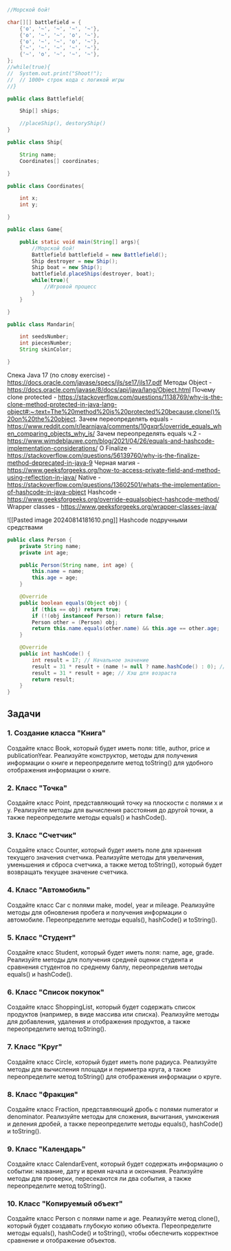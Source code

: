 ```java
//Морской бой!

char[][] battlefield = {
	{'o', '~', '~', '~', '~'},
	{'o', '~', '~', 'o', '~'},
	{'o', '~', '~', 'o', '~'},
	{'~', '~', '~', '~', '~'},
	{'~', 'o', '~', '~', '~'},
};
//while(true){
//	System.out.print("Shoot!");
//	// 1000+ строк кода с логикой игры
//}
```

```java
public class Battlefield{

	Ship[] ships;

	//placeShip(), destoryShip()
}

public class Ship{

	String name;
	Coordinates[] coordinates;

}

public class Coordinates{

	int x;
	int y;

}

public class Game{

	public static void main(String[] args){
		//Морской бой!
		Battlefield battlefield = new Battlefield();
		Ship destroyer = new Ship();
		Ship boat = new Ship();
		battlefield.placeShips(destroyer, boat);
		while(true){
			//Игровой процесс
		}
	}

}
```

```java
public class Mandarin{

	int seedsNumber;
	int piecesNumber;
	String skinColor;

}
```

Спека Java 17 (по слову exercise) - https://docs.oracle.com/javase/specs/jls/se17/jls17.pdf
Методы Object - https://docs.oracle.com/javase/8/docs/api/java/lang/Object.html
Почему clone protected - https://stackoverflow.com/questions/1138769/why-is-the-clone-method-protected-in-java-lang-object#:~:text=The%20method%20is%20protected%20because,clone()%20on%20the%20object.
Зачем переопределять equals - https://www.reddit.com/r/learnjava/comments/10gxqr5/override_equals_when_comparing_objects_why_is/
Зачем переопределять equals ч.2 - https://www.wimdeblauwe.com/blog/2021/04/26/equals-and-hashcode-implementation-considerations/
О Finalize - https://stackoverflow.com/questions/56139760/why-is-the-finalize-method-deprecated-in-java-9
Черная магия - https://www.geeksforgeeks.org/how-to-access-private-field-and-method-using-reflection-in-java/
Native - https://stackoverflow.com/questions/13602501/whats-the-implementation-of-hashcode-in-java-object
Hashcode - https://www.geeksforgeeks.org/override-equalsobject-hashcode-method/
Wrapper classes - https://www.geeksforgeeks.org/wrapper-classes-java/

![[Pasted image 20240814181610.png]]
Hashcode подручными средствами
```java
public class Person {
    private String name;
    private int age;

    public Person(String name, int age) {
        this.name = name;
        this.age = age;
    }

    @Override
    public boolean equals(Object obj) {
        if (this == obj) return true;
        if (!(obj instanceof Person)) return false;
        Person other = (Person) obj;
        return this.name.equals(other.name) && this.age == other.age;
    }

    @Override
    public int hashCode() {
        int result = 17; // Начальное значение
        result = 31 * result + (name != null ? name.hashCode() : 0); // Хэш для имени
        result = 31 * result + age; // Хэш для возраста
        return result;
    }
}

```

## Задачи
### 1. Создание класса "Книга"
Создайте класс Book, который будет иметь поля: title, author, price и publicationYear. Реализуйте конструктор, методы для получения информации о книге и переопределите метод toString() для удобного отображения информации о книге.

### 2. Класс "Точка"
Создайте класс Point, представляющий точку на плоскости с полями x и y. Реализуйте методы для вычисления расстояния до другой точки, а также переопределите методы equals() и hashCode().

### 3. Класс "Счетчик"
Создайте класс Counter, который будет иметь поле для хранения текущего значения счетчика. Реализуйте методы для увеличения, уменьшения и сброса счетчика, а также метод toString(), который будет возвращать текущее значение счетчика.

### 4. Класс "Автомобиль"
Создайте класс Car с полями make, model, year и mileage. Реализуйте методы для обновления пробега и получения информации о автомобиле. Переопределите методы equals(), hashCode() и toString().

### 5. Класс "Студент"
Создайте класс Student, который будет иметь поля: name, age, grade. Реализуйте методы для получения средней оценки студента и сравнения студентов по среднему баллу, переопределив методы equals() и hashCode().

### 6. Класс "Список покупок"
Создайте класс ShoppingList, который будет содержать список продуктов (например, в виде массива или списка). Реализуйте методы для добавления, удаления и отображения продуктов, а также переопределите метод toString().

### 7. Класс "Круг"
Создайте класс Circle, который будет иметь поле радиуса. Реализуйте методы для вычисления площади и периметра круга, а также переопределите метод toString() для отображения информации о круге.

### 8. Класс "Фракция"
Создайте класс Fraction, представляющий дробь с полями numerator и denominator. Реализуйте методы для сложения, вычитания, умножения и деления дробей, а также переопределите методы equals(), hashCode() и toString().

### 9. Класс "Календарь"
Создайте класс CalendarEvent, который будет содержать информацию о событии: название, дату и время начала и окончания. Реализуйте методы для проверки, пересекаются ли два события, а также переопределите метод toString().

### 10. Класс "Копируемый объект"
Создайте класс Person с полями name и age. Реализуйте метод clone(), который будет создавать глубокую копию объекта. Переопределите методы equals(), hashCode() и toString(), чтобы обеспечить корректное сравнение и отображение объектов.